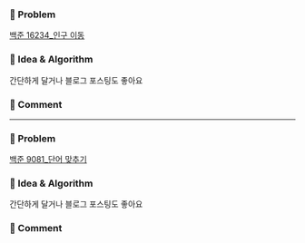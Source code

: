 ### 📕 Problem

[백준 16234_인구 이동](https://www.acmicpc.net/problem/16234)  

### 📗 Idea & Algorithm

간단하게 달거나 블로그 포스팅도 좋아요

### 📘 Comment

---

### 📕 Problem

[백준 9081_단어 맞추기](https://www.acmicpc.net/problem/9081)  

### 📗 Idea & Algorithm

간단하게 달거나 블로그 포스팅도 좋아요

### 📘 Comment
